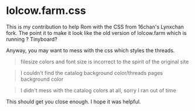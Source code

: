 # lolcow.farm.css
This is my contribution to help Rom with the CSS from 16chan's Lynxchan fork. The point it to make it look like 
the old version of lolcow.farm which is running ? Tinyboard?

Anyway, you may want to mess with the css which styles the threads. 
>filesize colors and font size is incorrect to the spirit of the original site


>I couldn't find the catalog background color/threads pages background color 


>I didn't mess with the catalog colors at all, sorry I ran out of time 

This should get you close enough. I hope it was helpful. 
